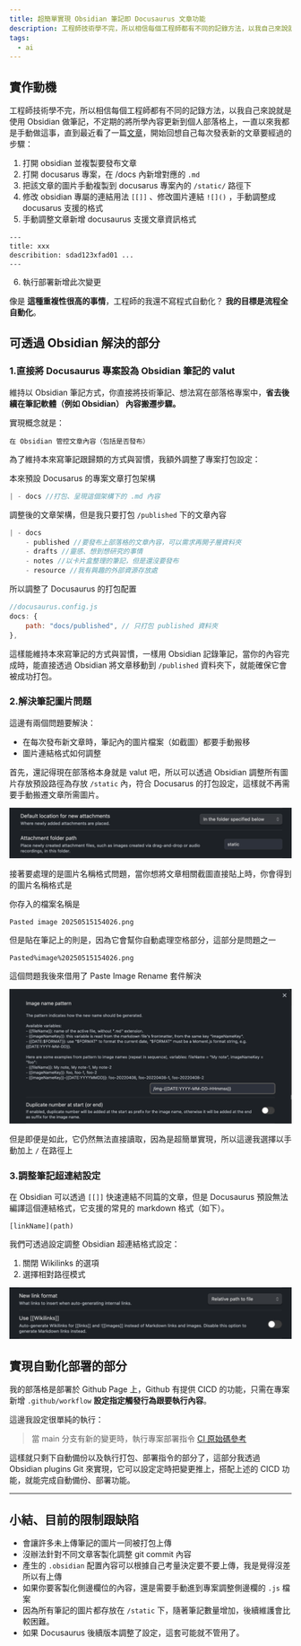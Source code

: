 ```yaml
---
title: 超簡單實現 Obsidian 筆記即 Docusaurus 文章功能
description: 工程師技術學不完，所以相信每個工程師都有不同的記錄方法，以我自己來說就是使用 Obsidian 做筆記，不定期的將所學內容更新到個人部落格上，一直以來我都是手動做這事....
tags:
  - ai
---
```



## 實作動機

工程師技術學不完，所以相信每個工程師都有不同的記錄方法，以我自己來說就是使用 Obsidian 做筆記，不定期的將所學內容更新到個人部落格上，一直以來我都是手動做這事，直到最近看了一篇[文章](https://alex-flow-state.netlify.app/pkm/obs-docusau-cowork#%E7%B7%A3%E7%94%B1)，開始回想自己每次發表新的文章要經過的步驟：

1. 打開 obsidian 並複製要發布文章
2. 打開 docusarus 專案，在 /docs 內新增對應的 `.md` 
3. 把該文章的圖片手動複製到 docusarus 專案內的 `/static/` 路徑下
4. 修改 obsidian 專屬的連結用法 `[[]]` 、修改圖片連結 `![]()` ，手動調整成 docusarus 支援的格式
5. 手動調整文章新增 docusaurus 支援文章資訊格式

```
---
title: xxx
describition: sdad123xfad01 ...
---
```

6. 執行部署新增此次變更

像是 **這種重複性很高的事情**，工程師的我還不寫程式自動化？ **我的目標是流程全自動化**。


## 可透過 Obsidian 解決的部分

### 1.直接將 Docusaurus 專案設為 Obsidian 筆記的 valut 

維持以 Obsidian 筆記方式，你直接將技術筆記、想法寫在部落格專案中，**省去後續在筆記軟體（例如 Obsidian） 內容搬遷步驟。** 

實現概念就是：

```
在 Obsidian 管控文章內容（包括是否發布）
```

為了維持本來寫筆記跟歸類的方式與習慣，我額外調整了專案打包設定：


本來預設 Docusarus 的專案文章打包架構

```js
| - docs //打包、呈現這個架構下的 .md 內容
```

調整後的文章架構，但是我只要打包 `/published` 下的文章內容

```js
| - docs
	- published //要發布上部落格的文章內容，可以需求再開子層資料夾
	- drafts //靈感、想到想研究的事情
	- notes //以卡片盒整理的筆記，但是還沒要發布
	- resource //我有興趣的外部資源存放處
```

所以調整了 Docusaurus 的打包配置

```js
//docusaurus.config.js
docs: {
	path: "docs/published", // 只打包 published 資料夾
},
```

這樣能維持本來寫筆記的方式與習慣，一樣用 Obsidian 記錄筆記，當你的內容完成時，能直接透過 Obsidian 將文章移動到 `/published` 資料夾下，就能確保它會被成功打包。

### 2.解決筆記圖片問題

這邊有兩個問題要解決：

- 在每次發布新文章時，筆記內的圖片檔案（如截圖）都要手動搬移
- 圖片連結格式如何調整


首先，還記得現在部落格本身就是 valut 吧，所以可以透過 Obsidian 調整所有圖片存放預設路徑為存放 `/static` 內，符合 Docusarus 的打包設定，這樣就不再需要手動搬遷文章所需圖片。

![](/img-2025-08-15-173739.png)


接著要處理的是圖片名稱格式問題，當你想將文章相關截圖直接貼上時，你會得到的圖片名稱格式是

你存入的檔案名稱是

```
Pasted image 20250515154026.png
```

但是貼在筆記上的則是，因為它會幫你自動處理空格部分，這部分是問題之一

```
Pasted%image%20250515154026.png
```

這個問題我後來借用了  Paste Image Rename 套件解決


![](/img-2025-08-15-171500.png)

但是即便是如此，它仍然無法直接讀取，因為是超簡單實現，所以這邊我選擇以手動加上 `/` 在路徑上



### 3.調整筆記超連結設定

在 Obsidian 可以透過 `[[]]`  快速連結不同篇的文章，但是 Docusaurus 預設無法編譯這個連結格式，它支援的常見的 markdown 格式（如下）。

```
[linkName](path)
```


我們可透過設定調整 Obsidian 超連結格式設定：

1. 關閉 Wikilinks 的選項
2. 選擇相對路徑模式

![](../../../static/img-2025-08-15-180823.png)



## 實現自動化部署的部分

我的部落格是部署於 Github Page 上，Github 有提供 CICD 的功能，只需在專案新增 `.github/workflow` **設定指定觸發行為跟要執行內容**。

這邊我設定很單純的執行：

> 當 main 分支有新的變更時，執行專案部署指令  [CI 原始碼參考](https://github.com/southAndy/note/blob/main/.github/workflows/deploy.yml)

這樣就只剩下自動備份以及執行打包、部署指令的部分了，這部分我透過 Obsidian plugins Git 來實現，它可以設定定時把變更推上，搭配上述的 CICD 功能，就能完成自動備份、部署功能。


----
## 小結、目前的限制跟缺陷

- 會讓許多未上傳筆記的圖片一同被打包上傳
- 沒辦法針對不同文章客製化調整 git commit 內容
- 產生的 `.obsidian` 配置內容可以根據自己考量決定要不要上傳，我是覺得沒差所以有上傳
- 如果你要客製化側邊欄位的內容，還是需要手動進到專案調整側邊欄的 `.js` 檔案
- 因為所有筆記的圖片都存放在 `/static` 下，隨著筆記數量增加，後續維護會比較困難。
- 如果 Docusaurus 後續版本調整了設定，這套可能就不管用了。

